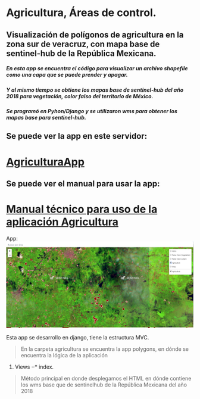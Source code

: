 # Agricultura, Áreas de control.

## Visualización de polígonos de agricultura en la zona sur de veracruz, con mapa base de sentinel-hub de la República Mexicana.

##### En esta app se encuentra el código para visualizar un archivo shapefile como una capa que se puede prender y apagar.

##### Y al mismo tiempo se obtiene los mapas base de sentinel-hub del año 2018 para vegetación, color falso del territorio de México.

##### Se programó en Pyhon/Django y se utilizaron wms para obtener los mapas base para sentinel-hub.


Se puede ver la app en este servidor:
------

[AgriculturaApp](http://adesur.centrogeo.org.mx/hd/sentinel_hub/)
======



Se puede ver el manual para usar la app:
------

[Manual técnico para uso de la aplicación Agricultura](https://docs.google.com/document/d/10VbrN08x1xuQJngsE47tgaCYx55x-zUsx_8OfErFPsQ/edit?usp=sharing/)
======

App: 
![agricultura][logo]

[logo]: https://github.com/krisleon99/portfolio/blob/master/img/dummies/agriculture.png "Logo Title Text 2"


 
Esta app se desarrollo en django, tiene la estructura MVC.

> En la carpeta agricultura se encuentra la app polygons, en dónde se encuentra la lógica de la aplicación

1. Views
⋅⋅* index. 
> Método principal en donde desplegamos el HTML en dónde contiene los wms base que de sentinelhub de la República  Mexicana del año 2018
